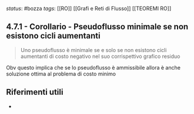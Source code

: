 *status*: #bozza 
*tags*: [[RO]] [[Grafi e Reti di Flusso]] [[TEOREMI RO]]

## 4.7.1 - Corollario - Pseudoflusso minimale se non esistono cicli aumentanti

> Uno pseudoflusso è minimale se e solo se non esistono cicli aumentanti di costo negativo nel suo corrispettivo grafico residuo

Obv questo implica che se lo pseudoflusso è ammissibile allora è anche soluzione ottima al problema di costo minimo
## Riferimenti utili

* 